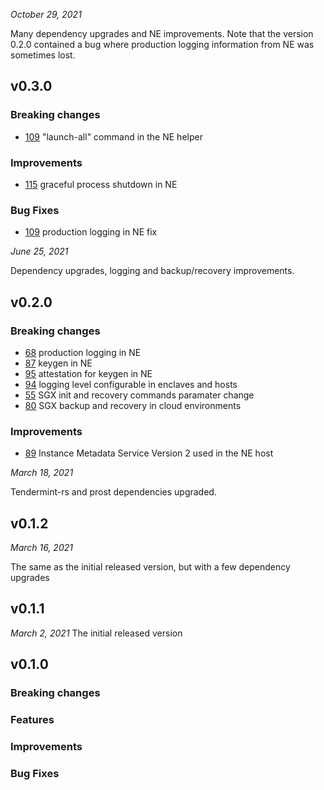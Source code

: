 *October 29, 2021*

Many dependency upgrades and NE improvements.
Note that the version 0.2.0 contained a bug where production logging information from NE was sometimes lost.

## v0.3.0
### Breaking changes
* [109](https://github.com/crypto-com/tmkms-light/pull/109) "launch-all" command in the NE helper

### Improvements
* [115](https://github.com/crypto-com/tmkms-light/pull/115) graceful process shutdown in NE

### Bug Fixes
* [109](https://github.com/crypto-com/tmkms-light/pull/109) production logging in NE fix


*June 25, 2021*

Dependency upgrades, logging and backup/recovery improvements.
## v0.2.0
### Breaking changes
* [68](https://github.com/crypto-com/tmkms-light/pull/68) production logging in NE
* [87](https://github.com/crypto-com/tmkms-light/pull/87) keygen in NE
* [95](https://github.com/crypto-com/tmkms-light/pull/95) attestation for keygen in NE
* [94](https://github.com/crypto-com/tmkms-light/pull/94) logging level configurable in enclaves and hosts
* [55](https://github.com/crypto-com/tmkms-light/pull/55) SGX init and recovery commands paramater change
* [80](https://github.com/crypto-com/tmkms-light/pull/80) SGX backup and recovery in cloud environments

### Improvements
* [89](https://github.com/crypto-com/tmkms-light/pull/89) Instance Metadata Service Version 2 used in the NE host

*March 18, 2021*

Tendermint-rs and prost dependencies upgraded.
## v0.1.2

*March 16, 2021*

The same as the initial released version, but with a few dependency upgrades
## v0.1.1

*March 2, 2021*
The initial released version
## v0.1.0 
### Breaking changes
### Features
### Improvements
### Bug Fixes
